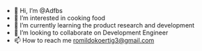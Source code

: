 - 👋 Hi, I’m @Adfbs
- 👀 I’m interested in cooking food
- 🌱 I’m currently learning the product research and development
- 💞️ I’m looking to collaborate on Development Engineer
- 📫 How to reach me romildokoertig3@gmail.com


<!---
Adfbs/Adfbs is a ✨ special ✨ repository because its `README.md` (this file) appears on your GitHub profile.
You can click the Preview link to take a look at your changes.
--->
